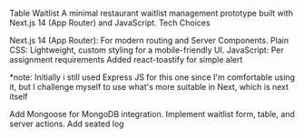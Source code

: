 Table Waitlist 
A minimal restaurant waitlist management prototype built with Next.js 14 (App Router) and JavaScript.
Tech Choices

Next.js 14 (App Router): For modern routing and Server Components.
Plain CSS: Lightweight, custom styling for a mobile-friendly UI.
JavaScript: Per assignment requirements
Added react-toastify for simple alert 

*note: Initially i still used Express JS for this one since I'm comfortable using it, but I challenge myself to use what's more suitable in Next, which is next itself


Add Mongoose for MongoDB integration.
Implement waitlist form, table, and server actions.
Add seated log 


